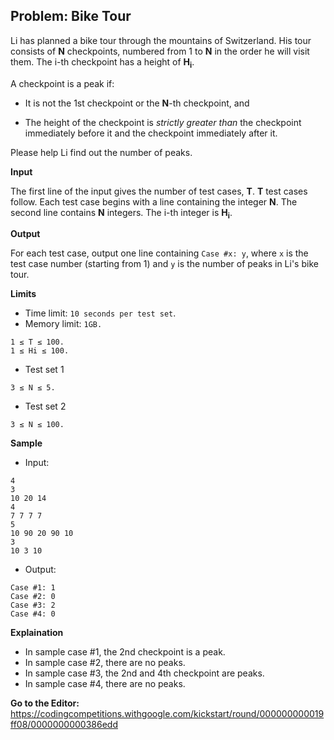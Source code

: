 ## Problem: Bike Tour

Li has planned a bike tour through the mountains of Switzerland. His tour consists of **N** checkpoints, numbered from 1 to **N** in the order he will visit them. The i-th checkpoint has a height of **H<sub>i</sub>**.

A checkpoint is a peak if:

- It is not the 1st checkpoint or the **N**-th checkpoint, and

- The height of the checkpoint is *strictly greater than* the checkpoint immediately before it and the checkpoint immediately after it.

Please help Li find out the number of peaks.

**Input**

The first line of the input gives the number of test cases, **T**. **T** test cases follow. Each test case begins with a line containing the integer **N**. The second line contains **N** integers. The i-th integer is **H<sub>i</sub>**.

**Output**

For each test case, output one line containing `Case #x: y`, where `x` is the test case number (starting from 1) and `y` is the number of peaks in Li's bike tour.

**Limits**

- Time limit: `10 seconds per test set`.
- Memory limit: `1GB.`
```
1 ≤ T ≤ 100.
1 ≤ Hi ≤ 100.
```

- Test set 1

`3 ≤ N ≤ 5.`

- Test set 2

`3 ≤ N ≤ 100.`

**Sample**

- Input:

```
4
3
10 20 14
4
7 7 7 7
5
10 90 20 90 10
3
10 3 10
```

- Output:

```
Case #1: 1
Case #2: 0
Case #3: 2
Case #4: 0
```

**Explaination**

- In sample case #1, the 2nd checkpoint is a peak.
- In sample case #2, there are no peaks.
- In sample case #3, the 2nd and 4th checkpoint are peaks.
- In sample case #4, there are no peaks.

**Go to the Editor:** <https://codingcompetitions.withgoogle.com/kickstart/round/000000000019ff08/0000000000386edd>
